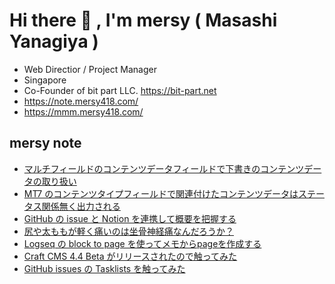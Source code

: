 # Hi there 👋 , I'm mersy ( Masashi Yanagiya )

- Web Directior / Project Manager
- Singapore
- Co-Founder of bit part LLC. https://bit-part.net
- https://note.mersy418.com/
- https://mmm.mersy418.com/

## mersy note
<!-- BLOG-POST-LIST:START -->
- [マルチフィールドのコンテンツデータフィールドで下書きのコンテンツデータの取り扱い](https://note.mersy418.com/article/mtappjquery-multifield-contentdata-draft?utm_source=feed)
- [MT7 のコンテンツタイプフィールドで関連付けたコンテンツデータはステータス関係無く出力される](https://note.mersy418.com/article/mt7-contenttypefield-contentdata-status?utm_source=feed)
- [GitHub の issue と Notion を連携して概要を把握する](https://note.mersy418.com/article/github-issue-notion?utm_source=feed)
- [尻や太ももが軽く痛いのは﻿坐骨神経痛なんだろうか？](https://note.mersy418.com/article/diary20230228?utm_source=feed)
- [Logseq の block to page を使ってメモからpageを作成する](https://note.mersy418.com/article/logseq-plugin-block-to-page?utm_source=feed)
- [Craft CMS 4.4 Beta がリリースされたので触ってみた](https://note.mersy418.com/article/craft-cms-4-4-beta?utm_source=feed)
- [GitHub issues の Tasklists を触ってみた](https://note.mersy418.com/article/github-issues-tasklists?utm_source=feed)
<!-- BLOG-POST-LIST:END -->
